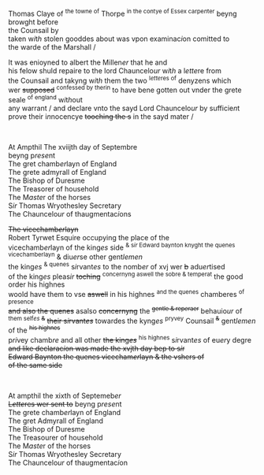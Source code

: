 ---
---
<div><div>
	<p>
		Thomas Claye of <sup>the towne of</sup> Thorpe <sup>in the contye of Essex carpe<i>n</i>ter</sup> beyng browght before
		<br />the Counsail by
		<br />taken w<i>i</i>t<i>h</i> stolen gooddes about was vpon examinac<i>i</i>on comitted to
		<br />the warde of the Marshall /
	</p>
      <p>
		It was enioyned to albert 		the Millen<i>er</i> that he and
		<br />his felow shuld repaire to the lord Chauncelo<i>ur</i> w<i>i</i>t<i>h</i> a l<i>ette</i>re from
		<br />the Counsail and takyng w<i>i</i>t<i>h</i> them the two <sup>l<i>ette</i>res of</sup> denyzens which
		<br />wer <del>supposed</del> <sup>confessed by therin</sup> to have bene gotten out vnder the grete seale <sup>of england</sup> w<i>i</i>t<i>h</i>out
		<br />any warrant / and declare vnto the sayd Lord Chauncelo<i>ur</i> by sufficie<i>n</i>t
		<br />prove their i<i>n</i>nocencye <del>tooching the s</del> in the sayd mater /
	</p>
<br /></div>
   <div>
      <p>
		At Ampthil The xviijth day of Septembre
		<br />beyng p<i>rese</i>nt
		<br />The gret chamb<i>er</i>layn of England
		<br />The grete admyrall of England
		<br />The Bishop of Duresme
		<br />The Treasorer of household
		<br />The M<i>aste</i>r of the horses
		<br />S<i>ir</i> Thomas Wryothesley Secretary
		<br />The Chauncelo<i>ur</i> of thaugmentac<i>i</i>ons
	</p>
      <p>
		<del>The vicechamb<i>er</i>layn</del>
		<br />Robert Tyrwet Esquire occupying the place of the
		<br />vicechamb<i>er</i>layn of the king<i>es</i> side <sup>&amp; s<i>ir</i> Edward baynton knyght the quenes vicechamberlayn</sup> &amp; diu<i>er</i>se other gent<i>lemen</i>
		<br />the king<i>es</i> <sup>&amp; quenes</sup> s<i>i</i>rvant<i>es</i> to the nomb<i>er</i> of xvj wer <del>b</del> adu<i>er</i>tised
		<br />of the king<i>es</i> pleas<i>ir</i> <del>toching</del> <sup>concernyng aswell the sobre &amp; temperat</sup> the good order his highnes
		<br />woold have them to vse <del>aswell</del> in his highnes <sup>and the quenes</sup> chamberes <sup>of presence</sup>
		<br /><del>and also the quenes</del> asalso <del>concernyng</del> the <sup><del>gentle &amp; rep<i>er</i>aer</del></sup> behauio<i>ur</i> of
		<br /><sup>them self<i>es</i> <del>&amp;</del></sup> <del>their s<i>i</i>rvant<i>es</i></del> towardes the kyng<i>es</i> <sup>pryvey</sup> Counsail <sup><del>&amp;</del></sup> gent<i>lemen</i> of the <sup><del>his highnes</del></sup>
		<br />p<i>ri</i>vey chamb<i>re</i> and all other <del>the king<i>es</i></del> <sup>his highnes</sup> s<i>i</i>rvant<i>es</i> of eu<i>er</i>y degre
		<br /><del>and like declarac<i>i</i>on was made the xvjth day <del>bep</del> to s<i>i</i>r
		<br />Edward Baynton the quenes vicecham<i>er</i>layn &amp; the vshers of
		<br />of the same side</del>
	</p>
<br /></div>
   <div>
      <p>
		At ampthil the xixth of Septemeb<i>er</i>
		<br /><del>L<i>ette</i>res wer sent to</del> beyng p<i>rese</i>nt
		<br />The grete chamb<i>er</i>layn of England
		<br />The gret Admyrall of England
		<br />The Bishop of Duresme
		<br />The Treasourer of household
		<br />The M<i>aste</i>r of the horses
		<br />S<i>ir</i> Thomas Wryothesley Secretary
		<br />The Chauncelo<i>ur</i> of thaugmentac<i>i</i>on
	</p>
	</div></div>